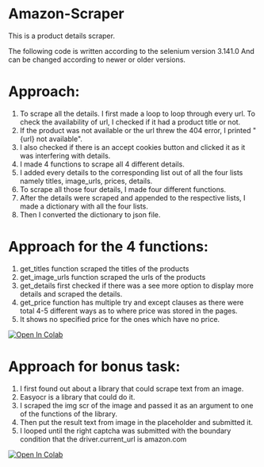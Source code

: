 # Amazon-Scraper
This is a product details scraper.

The following code is written according to the selenium version 3.141.0
And can be changed according to newer or older versions.


# Approach:
  1. To scrape all the details. I first made a loop to loop through every url. To check the availability of url, I checked if it had a product title or not.
  2. If the product was not available or the url threw the 404 error, I printed "{url} not available".
  3. I also checked if there is an accept cookies button and clicked it as it was interfering with details.
  4. I made 4 functions to scrape all 4 different details.
  5. I added every details to the corresponding list out of all the four lists namely titles, image_urls, prices, details.
  6. To scrape all those four details, I made four different functions.
  7. After the details were scraped and appended to the respective lists, I made a dictionary with all the four lists.
  8. Then I converted the dictionary to json file.
  
# Approach for the 4 functions:
  1. get_titles function scraped the titles of the products
  2. get_image_urls function scraped the urls of the products
  3. get_details first checked if there was a see more option to display more details and scraped the details.
  4. get_price function has multiple try and except clauses as there were total 4-5 different ways as to where price was stored in the pages.
  5. It shows no specified price for the ones which have no price.
  
[![Open In Colab](https://colab.research.google.com/assets/colab-badge.svg)](https://colab.research.google.com/github/shivamgaur529/Amazon-Scraper/blob/main/ans.ipynb)



# Approach for bonus task:
  1. I first found out about a library that could scrape text from an image.
  2. Easyocr is a library that could do it. 
  3. I scraped the img scr of the image and passed it as an argument to one of the functions of the library.
  4. Then put the result text from image in the placeholder and submitted it.
  5. I looped until the right captcha was submitted with the boundary condition that the driver.current_url is amazon.com

[![Open In Colab](https://colab.research.google.com/assets/colab-badge.svg)](https://colab.research.google.com/github/shivamgaur529/Amazon-Scraper/blob/main/BonusTaskCaptcha.ipynb)
